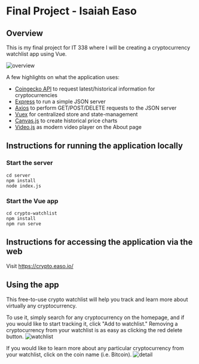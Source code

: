# Final Project - Isaiah Easo
## Overview
This is my final project for IT 338 where I will be creating a cryptocurrency watchlist app using Vue. 

![overview](https://i.ibb.co/3Cppk5T/crypto-watchlist-overview.gif)


A few highlights on what the application uses:
- [Coingecko API](https://www.coingecko.com/en/api) to request latest/historical information for cryptocurrencies
- [Express](https://www.npmjs.com/package/express) to run a simple JSON server
- [Axios](https://www.npmjs.com/package/axios) to perform GET/POST/DELETE requests to the JSON server
- [Vuex](https://www.npmjs.com/package/vuex) for centralized store and state-management
- [Canvas.js](https://www.npmjs.com/package/canvasjs) to create historical price charts
- [Video.js](https://www.npmjs.com/package/video.js?activeTab=readme) as modern video player on the About page

## Instructions for running the application locally
### Start the server
```
cd server
npm install
node index.js
```

### Start the Vue app
```
cd crypto-watchlist
npm install
npm run serve
```

## Instructions for accessing the application via the web
Visit https://crypto.easo.io/

## Using the app
This free-to-use crypto watchlist will help you track and learn more about virtually any cryptocurrency.

To use it, simply search for any cryptocurrency on the homepage, and if you would like to start tracking it, click "Add to watchlist." Removing a cryptocurrency from your watchlist is as easy as clicking the red delete button.
![watchlist](https://i.ibb.co/hHYh2Nf/Screen-Shot-2021-06-13-at-3-23-04-PM.png)

If you would like to learn more about any particular cryptocurrency from your watchlist, click on the coin name (i.e. Bitcoin).
![detail](https://i.ibb.co/bmd49MK/Screen-Shot-2021-06-13-at-3-24-51-PM.png)